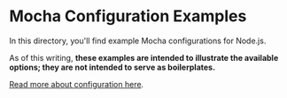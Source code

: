 # Mocha Configuration Examples

In this directory, you'll find example Mocha configurations for Node.js.

As of this writing, **these examples are intended to illustrate the available options; they are not intended to serve as boilerplates.**

[Read more about configuration here](https://mochajs.org/#configuring-mocha-nodejs).
